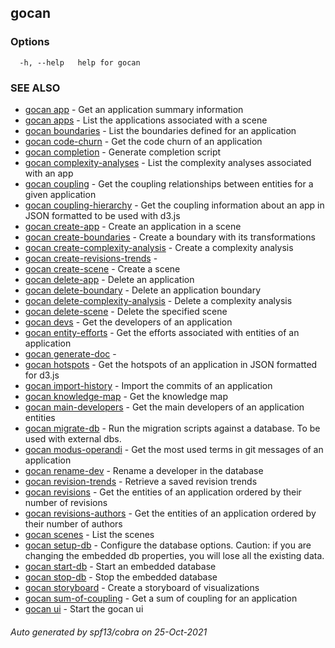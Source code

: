 ## gocan



### Options

```
  -h, --help   help for gocan
```

### SEE ALSO

* [gocan app](gocan_app.md)	 - Get an application summary information
* [gocan apps](gocan_apps.md)	 - List the applications associated with a scene
* [gocan boundaries](gocan_boundaries.md)	 - List the boundaries defined for an application
* [gocan code-churn](gocan_code-churn.md)	 - Get the code churn of an application
* [gocan completion](gocan_completion.md)	 - Generate completion script
* [gocan complexity-analyses](gocan_complexity-analyses.md)	 - List the complexity analyses associated with an app
* [gocan coupling](gocan_coupling.md)	 - Get the coupling relationships between entities for a given application
* [gocan coupling-hierarchy](gocan_coupling-hierarchy.md)	 - Get the coupling information about an app in JSON formatted to be used with d3.js
* [gocan create-app](gocan_create-app.md)	 - Create an application in a scene
* [gocan create-boundaries](gocan_create-boundaries.md)	 - Create a boundary with its transformations
* [gocan create-complexity-analysis](gocan_create-complexity-analysis.md)	 - Create a complexity analysis
* [gocan create-revisions-trends](gocan_create-revisions-trends.md)	 - 
* [gocan create-scene](gocan_create-scene.md)	 - Create a scene
* [gocan delete-app](gocan_delete-app.md)	 - Delete an application
* [gocan delete-boundary](gocan_delete-boundary.md)	 - Delete an application boundary
* [gocan delete-complexity-analysis](gocan_delete-complexity-analysis.md)	 - Delete a complexity analysis
* [gocan delete-scene](gocan_delete-scene.md)	 - Delete the specified scene
* [gocan devs](gocan_devs.md)	 - Get the developers of an application
* [gocan entity-efforts](gocan_entity-efforts.md)	 - Get the efforts associated with entities of an application
* [gocan generate-doc](gocan_generate-doc.md)	 - 
* [gocan hotspots](gocan_hotspots.md)	 - Get the hotspots of an application in JSON formatted for d3.js
* [gocan import-history](gocan_import-history.md)	 - Import the commits of an application
* [gocan knowledge-map](gocan_knowledge-map.md)	 - Get the knowledge map
* [gocan main-developers](gocan_main-developers.md)	 - Get the main developers of an application entities
* [gocan migrate-db](gocan_migrate-db.md)	 - Run the migration scripts against a database. To be used with external dbs.
* [gocan modus-operandi](gocan_modus-operandi.md)	 - Get the most used terms in git messages of an application
* [gocan rename-dev](gocan_rename-dev.md)	 - Rename a developer in the database
* [gocan revision-trends](gocan_revision-trends.md)	 - Retrieve a saved revision trends
* [gocan revisions](gocan_revisions.md)	 - Get the entities of an application ordered by their number of revisions
* [gocan revisions-authors](gocan_revisions-authors.md)	 - Get the entities of an application ordered by their number of authors
* [gocan scenes](gocan_scenes.md)	 - List the scenes
* [gocan setup-db](gocan_setup-db.md)	 - Configure the database options. Caution: if you are changing the embedded db properties, you will lose all the existing data.
* [gocan start-db](gocan_start-db.md)	 - Start an embedded database
* [gocan stop-db](gocan_stop-db.md)	 - Stop the embedded database
* [gocan storyboard](gocan_storyboard.md)	 - Create a storyboard of visualizations
* [gocan sum-of-coupling](gocan_sum-of-coupling.md)	 - Get a sum of coupling for an application
* [gocan ui](gocan_ui.md)	 - Start the gocan ui

###### Auto generated by spf13/cobra on 25-Oct-2021
